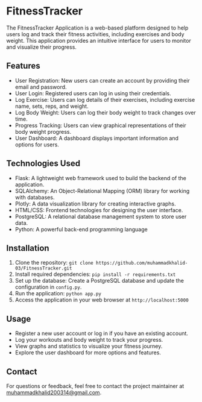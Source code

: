 # FitnessTracker

The FitnessTracker Application is a web-based platform designed to help users log and track their fitness activities, including exercises and body weight. This application provides an intuitive interface for users to monitor and visualize their progress.

## Features

- User Registration: New users can create an account by providing their email and password.
- User Login: Registered users can log in using their credentials.
- Log Exercise: Users can log details of their exercises, including exercise name, sets, reps, and weight.
- Log Body Weight: Users can log their body weight to track changes over time.
- Progress Tracking: Users can view graphical representations of their body weight progress.
- User Dashboard: A dashboard displays important information and options for users.

## Technologies Used

- Flask: A lightweight web framework used to build the backend of the application.
- SQLAlchemy: An Object-Relational Mapping (ORM) library for working with databases.
- Plotly: A data visualization library for creating interactive graphs.
- HTML/CSS: Frontend technologies for designing the user interface.
- PostgreSQL: A relational database management system to store user data.
- Python: A powerful back-end programming language

## Installation

1. Clone the repository: `git clone https://github.com/muhammadkhalid-03/FitnessTracker.git`
2. Install required dependencies: `pip install -r requirements.txt`
3. Set up the database: Create a PostgreSQL database and update the configuration in `config.py`.
4. Run the application: `python app.py`
5. Access the application in your web browser at `http://localhost:5000`

## Usage

- Register a new user account or log in if you have an existing account.
- Log your workouts and body weight to track your progress.
- View graphs and statistics to visualize your fitness journey.
- Explore the user dashboard for more options and features.

## Contact

For questions or feedback, feel free to contact the project maintainer at muhammadkhalid200314@gmail.com.
